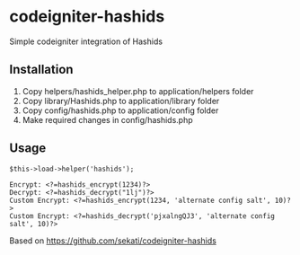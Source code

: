 # codeigniter-hashids
Simple codeigniter integration of Hashids


Installation
-------------------------------------
1. Copy helpers/hashids_helper.php to application/helpers folder
2. Copy library/Hashids.php to application/library folder
3. Copy config/hashids.php to application/config folder
4. Make required changes in config/hashids.php

Usage
-------------------------------------

	$this->load->helper('hashids');
  
	Encrypt: <?=hashids_encrypt(1234)?>
	Decrypt: <?=hashids_decrypt("1lj")?>
	Custom Encrypt: <?=hashids_encrypt(1234, 'alternate config salt', 10)?>
	Custom Encrypt: <?=hashids_decrypt('pjxalngQJ3', 'alternate config salt', 10)?>
  
Based on https://github.com/sekati/codeigniter-hashids
